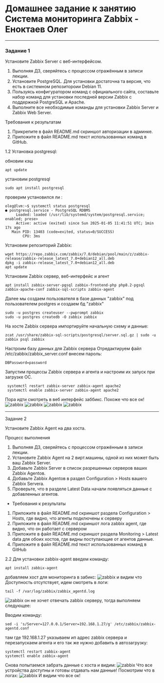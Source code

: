 # Домашнее задание к занятию Система мониторинга Zabbix - Еноктаев Олег



---

### Задание 1

Установите Zabbix Server с веб-интерфейсом.

1. Выполняя ДЗ, сверяйтесь с процессом отражённым в записи лекции.
2. Установите PostgreSQL. Для установки достаточна та версия, что есть в системном репозитороии Debian 11.
3. Пользуясь конфигуратором команд с официального сайта, составьте набор команд для установки последней версии Zabbix с поддержкой PostgreSQL и Apache.
4. Выполните все необходимые команды для установки Zabbix Server и Zabbix Web Server.

Требования к результатам

1. Прикрепите в файл README.md скриншот авторизации в админке.
2. Приложите в файл README.md текст использованных команд в GitHub.

1.2 Установка postgresql:

обновим кэш
```
apt update
```
установим postgresql
```
sudo apt install postgresql
```
проверим установился ли :
```
oleg@lvm:~$ systemctl status postgresql
● postgresql.service - PostgreSQL RDBMS
     Loaded: loaded (/usr/lib/systemd/system/postgresql.service; enabled; prese>
     Active: active (exited) since Sun 2025-01-05 11:41:51 UTC; 1min 17s ago
   Main PID: 13403 (code=exited, status=0/SUCCESS)
        CPU: 3ms
```
Установим репозиторий Zabbix:
```
wget https://repo.zabbix.com/zabbix/7.0/debian/pool/main/z/zabbix-release/zabbix-release_latest_7.0+debian12_all.deb
dpkg -i zabbix-release_latest_7.0+debian12_all.deb
apt update
```
Установим Zabbix сервер, веб-интерфейс и агент
```
apt install zabbix-server-pgsql zabbix-frontend-php php8.2-pgsql zabbix-apache-conf zabbix-sql-scripts zabbix-agent
```
Далее мы создаем пользователя в базе данных "zabbix" под пользователем postgres и создаем бд "zabbix"
```
sudo -u postgres createuser --pwprompt zabbix
sudo -u postgres createdb -O zabbix zabbix
```
На хосте Zabbix сервера импортируйте начальную схему и данные:
```
zcat /usr/share/zabbix-sql-scripts/postgresql/server.sql.gz | sudo -u zabbix psql zabbix
```
Настроим базу данных для Zabbix сервера
Отредактируем файл /etc/zabbix/zabbix_server.conf внесем пароль:
```
DBPassword=password
```
Запустим процессы Zabbix сервера и агента и настроим их запуск при загрузке ОС.
```
 systemctl restart zabbix-server zabbix-agent apache2
 systemctl enable zabbix-server zabbix-agent apache2
```
Пора идти смотреть в веб интерфейс заббикс.
Похоже что все ок!
![zabbix](https://github.com/incid3nt/zabbix/blob/main/img/chrome_lIEaG6KcVT.png)
![zabbix](https://github.com/incid3nt/zabbix/blob/main/img/chrome_Qx5GQN7os2.png)
![zabbix](https://github.com/incid3nt/zabbix/blob/main/img/chrome_1aRlnI60pS.png)
![zabbix](https://github.com/incid3nt/zabbix/blob/main/img/chrome_G6jja8yrRv.png)

---

Задание 2

Установите Zabbix Agent на два хоста.

Процесс выполнения
1. Выполняя ДЗ, сверяйтесь с процессом отражённым в записи лекции.
2. Установите Zabbix Agent на 2 вирт.машины, одной из них может быть ваш Zabbix Server.
3. Добавьте Zabbix Server в список разрешенных серверов ваших Zabbix Agentов.
4. Добавьте Zabbix Agentов в раздел Configuration > Hosts вашего Zabbix Servera.
5. Проверьте, что в разделе Latest Data начали появляться данные с добавленных агентов.

- Требования к результаты
1. Приложите в файл README.md скриншот раздела Configuration > Hosts, где видно, что агенты подключены к серверу
2. Приложите в файл README.md скриншот лога zabbix agent, где видно, что он работает с сервером
3. Приложите в файл README.md скриншот раздела Monitoring > Latest data для обоих хостов, где видны поступающие от агентов данные.
4. Приложите в файл README.md текст использованных команд в GitHub

2.2 Для установки zabbix-agent введем команду:
```
apt install zabbix-agent
```
добавляем хост для мониторинга в забикс:
![zabbix](https://github.com/incid3nt/zabbix/blob/main/img/chrome_DCqgy6OOHL.png)
и видим что Доступность отсутствует, идем смотреть в логи:

```
tail -f /var/log/zabbix/zabbix_agentd.log
```
![zabbix](https://github.com/incid3nt/zabbix/blob/main/img/putty_5Wmpz3QW0c.png)
он не хочет отвечать zabbix серверу, тогда выполняем следующее:


Вводим команду:
```
sed -i 's/Server=127.0.0.1/Server=192.168.1.27/g' /etc/zabbix/zabbix-agentd.conf
```
там где 192.168.1.27 указываем ип адрес zabbix сервера и перезапускаем агента и его так же нужно добавить в автозагрузку:
```
systemctl restart zabbix-agent
systemctl enable zabbix-agent
```
Снова попытаемся забрать данные с хоста и видим:
![zabbix](https://github.com/incid3nt/zabbix/blob/main/img/chrome_8uwRhE7rlN.png)
Что все устройства доступны и готовы отдавать нам данные!
Посмотрим что в логах:
![zabbix](https://github.com/incid3nt/zabbix/blob/main/img/putty_lwQRbXJw5s.png)
И видим что все ок!
